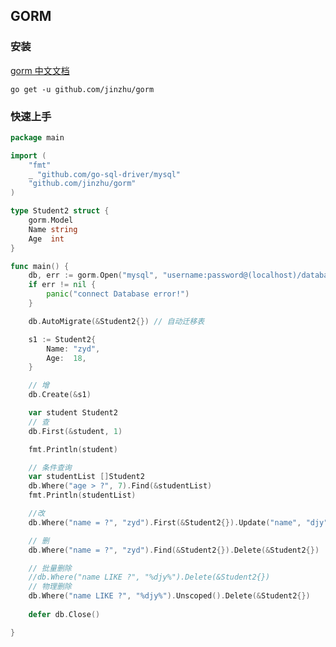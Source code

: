 ## GORM 

### 安装
[gorm 中文文档](https://www.topgoer.com/%E6%95%B0%E6%8D%AE%E5%BA%93%E6%93%8D%E4%BD%9C/gorm/%E5%85%A5%E9%97%A8%E6%8C%87%E5%8D%97/)


```shell
go get -u github.com/jinzhu/gorm
```

### 快速上手


```go
package main

import (
	"fmt"
	_ "github.com/go-sql-driver/mysql"
	"github.com/jinzhu/gorm"
)

type Student2 struct {
	gorm.Model
	Name string
	Age  int
}

func main() {
	db, err := gorm.Open("mysql", "username:password@(localhost)/databaseName?charset=utf8mb4&parseTime=True&loc=Local")
	if err != nil {
		panic("connect Database error!")
	}

	db.AutoMigrate(&Student2{}) // 自动迁移表

	s1 := Student2{
		Name: "zyd",
		Age:  18,
	}

	// 增
	db.Create(&s1)

	var student Student2
	// 查
	db.First(&student, 1)

	fmt.Println(student)

	// 条件查询
	var studentList []Student2
	db.Where("age > ?", 7).Find(&studentList)
	fmt.Println(studentList)

	//改
	db.Where("name = ?", "zyd").First(&Student2{}).Update("name", "djy")

	// 删
	db.Where("name = ?", "zyd").Find(&Student2{}).Delete(&Student2{})

	// 批量删除
	//db.Where("name LIKE ?", "%djy%").Delete(&Student2{})
	// 物理删除
	db.Where("name LIKE ?", "%djy%").Unscoped().Delete(&Student2{})
	
	defer db.Close()

}

```